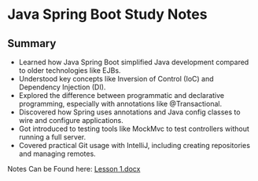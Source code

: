 # Java Spring Boot Study Notes
## Summary
- Learned how Java Spring Boot simplified Java development compared to older technologies like EJBs.
- Understood key concepts like Inversion of Control (IoC) and Dependency Injection (DI).
- Explored the difference between programmatic and declarative programming, especially with annotations like @Transactional.
- Discovered how Spring uses annotations and Java config classes to wire and configure applications.
- Got introduced to testing tools like MockMvc to test controllers without running a full server.
- Covered practical Git usage with IntelliJ, including creating repositories and managing remotes.



Notes Can be Found here:
[Lesson 1.docx](https://github.com/user-attachments/files/21371643/Lesson.1.docx)
